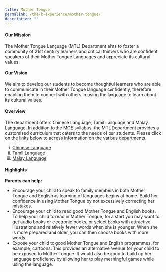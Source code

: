 ```yaml
---
title: Mother Tongue
permalink: /the-k-experience/mother-tongue/
description: ""
---
```

<h4><strong>Our Mission</strong></h4>
<p>The Mother Tongue Language (MTL) Department aims to foster a community of 21st century learners and critical thinkers who are confident speakers of their Mother Tongue Languages and appreciate its cultural values.</p>
<h4><strong>Our Vision</strong></h4>
<p>We aim to develop our students to become thoughtful learners who are able to communicate in their Mother Tongue language confidently, therefore enabling them to connect with others in using the language to learn about its cultural values.</p>
<h4><strong>Overview</strong></h4>
<p>The department offers Chinese Language, Tamil Language and Malay Language. In addition to the MOE syllabus, the MTL Department provides a customised curriculum that caters to the needs of our students.&nbsp;Please click on the links below to access information on the various departments.</p>
<ol style="list-style-type: lower-roman;">
<li><a href="/the-k-experience/mother-tongue/chinese-language" target="">Chinese Language</a></li>
<li><a href="/the-k-experience/mother-tongue/tamil-language" target="">Tamil Language</a></li>
<li><a href="/the-k-experience/mother-tongue/malay-language" target="">Malay Language</a></li>
</ol>
<h4><strong>Highlights</strong></h4>
<p><strong>Parents can help:</strong></p>
<ul>
<li>Encourage your child to speak to family members in both Mother Tongue and English as learning of languages begins at home. Build her confidence in using Mother Tongue by not excessively correcting her mistakes.</li>
<li>Encourage your child to read good Mother Tongue and English books. To help your child to read in Mother Tongue, for a start you may want to get audio books or electronic books, or select books with attractive illustrations and relatively fewer words when she is younger. When she is more prepared and older, you can then choose books with more words.&nbsp;</li>
<li>Expose your child to good Mother Tongue and English programmes, for example, cartoons. This provides an alternative avenue for your child to be exposed to Mother Tongue. It would also be good to build up her language proficiency by allowing her to play meaningful games while using the language.</li>
</ul>